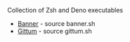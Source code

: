 Collection of Zsh and Deno executables

- [Banner](https://github.com/rob-letts/Scripts/blob/main/banner.sh) - source banner.sh
- [Gittum](https://github.com/rob-letts/scripts/blob/main/gittum.sh) - source gittum.sh

